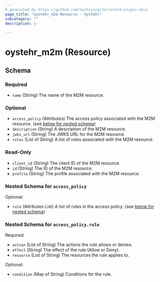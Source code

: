 ```yaml
---
# generated by https://github.com/hashicorp/terraform-plugin-docs
page_title: "oystehr_m2m Resource - Oystehr"
subcategory: ""
description: |-
  
---
```


# oystehr_m2m (Resource)





<!-- schema generated by tfplugindocs -->
## Schema

### Required

- `name` (String) The name of the M2M resource.

### Optional

- `access_policy` (Attributes) The access policy associated with the M2M resource. (see [below for nested schema](#nestedatt--access_policy))
- `description` (String) A description of the M2M resource.
- `jwks_url` (String) The JWKS URL for the M2M resource.
- `roles` (List of String) A list of roles associated with the M2M resource.

### Read-Only

- `client_id` (String) The client ID of the M2M resource.
- `id` (String) The ID of the M2M resource.
- `profile` (String) The profile associated with the M2M resource.

<a id="nestedatt--access_policy"></a>
### Nested Schema for `access_policy`

Optional:

- `rule` (Attributes List) A list of rules in the access policy. (see [below for nested schema](#nestedatt--access_policy--rule))

<a id="nestedatt--access_policy--rule"></a>
### Nested Schema for `access_policy.rule`

Required:

- `action` (List of String) The actions the rule allows or denies.
- `effect` (String) The effect of the rule (Allow or Deny).
- `resource` (List of String) The resources the rule applies to.

Optional:

- `condition` (Map of String) Conditions for the rule.
